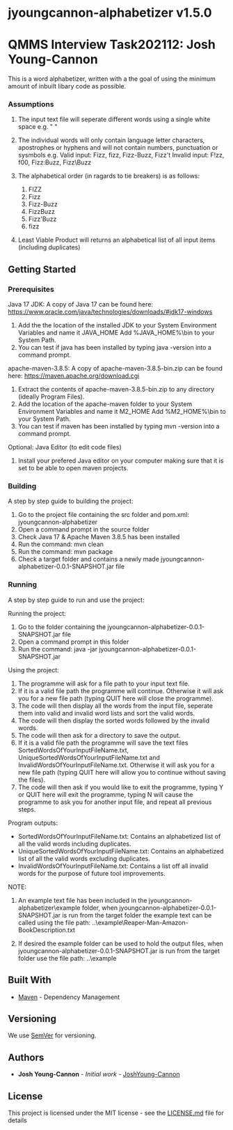 # jyoungcannon-alphabetizer v1.5.0

# QMMS Interview Task202112: Josh Young-Cannon

This is a word alphabetizer, written with a the goal of using the minimum amount of inbuilt libary code as possible.

### Assumptions
1. The input text file will seperate different words using a single white space e.g. " "

2. The individual words will only contain language letter characters, apostrophes or hyphens and will not contain numbers, punctuation or sysmbols
   e.g. Valid input: Fizz, fizz, Fizz-Buzz, Fizz't
        Invalid input: F!zz, f00, Fizz:Buzz, Fizz\Buzz

3. The alphabetical order (in ragards to tie breakers) is as follows:
   1. FIZZ
   2. Fizz
   3. Fizz-Buzz
   4. FizzBuzz
   5. Fizz'Buzz
   6. fizz

4. Least Viable Product will returns an alphabetical list of all input items (including duplicates)

## Getting Started

### Prerequisites

Java 17 JDK:
A copy of Java 17 can be found here: https://www.oracle.com/java/technologies/downloads/#jdk17-windows

1. Add the the location of the installed JDK to your System Environment Variables and name it JAVA_HOME Add %JAVA_HOME%\bin to your System Path.
2. You can test if java has been installed by typing java -version into a command prompt.

apache-maven-3.8.5:
A copy of apache-maven-3.8.5-bin.zip can be found here: https://maven.apache.org/download.cgi

1. Extract the contents of apache-maven-3.8.5-bin.zip to any directory (ideally Program Files).
2. Add the location of the apache-maven folder to your System Environment Variables and name it M2_HOME Add %M2_HOME%\bin to your System Path.
3. You can test if maven has been installed by typing mvn -version into a command prompt.

Optional: Java Editor (to edit code files)

1. Install your prefered Java editor on your computer making sure that it is set to be able to open maven projects.

### Building

A step by step guide to building the project:

1. Go to the project file containing the src folder and pom.xml: jyoungcannon-alphabetizer
2. Open a command prompt in the source folder
3. Check Java 17 & Apache Maven 3.8.5 has been installed
4. Run the command: mvn clean
5. Run the command: mvn package
6. Check a target folder and contains a newly made jyoungcannon-alphabetizer-0.0.1-SNAPSHOT.jar file

### Running

A step by step guide to run and use the project:

Running the project:
1. Go to the folder containing the jyoungcannon-alphabetizer-0.0.1-SNAPSHOT.jar file
2. Open a command prompt in this folder
3. Run the command: java -jar jyoungcannon-alphabetizer-0.0.1-SNAPSHOT.jar

Using the project:
1. The programme will ask for a file path to your input text file.
2. If it is a valid file path the programme will continue.
   Otherwise it will ask you for a new file path (typing QUIT here will close the programme).
3. The code will then display all the words from the input file, seperate them into valid and invalid word lists and sort the valid words.
4. The code will then display the sorted words followed by the invalid words.
5. The code will then ask for a directory to save the output.
6. If it is a valid file path the programme will save the text files SortedWordsOfYourInputFileName.txt, UniqueSortedWordsOfYourInputFileName.txt and InvalidWordsOfYourInputFileName.txt. 
   Otherwise it will ask you for a new file path (typing QUIT here will allow you to continue without saving the files).
7. The code will then ask if you would like to exit the programme, typing Y or QUIT here will exit the programme, typing N will cause the programme to ask you for another input file, and repeat all previous steps.

Program outputs:
- SortedWordsOfYourInputFileName.txt: Contains an alphabetized list of all the valid words including duplicates.
- UniqueSortedWordsOfYourInputFileName.txt: Contains an alphabetized list of all the valid words excluding duplicates.
- InvalidWordsOfYourInputFileName.txt: Contains a list off all invalid words for the purpose of future tool improvements.

NOTE: 
1. An example text file has been included in the jyoungcannon-alphabetizer\example folder, when jyoungcannon-alphabetizer-0.0.1-SNAPSHOT.jar is run from the target folder the example text can be called using the file path:
..\example\Reaper-Man-Amazon-BookDescription.txt

2. If desired the example folder can be used to hold the output files, when jyoungcannon-alphabetizer-0.0.1-SNAPSHOT.jar is run from the target folder use the file path: 
..\example

## Built With

* [Maven](https://maven.apache.org/) - Dependency Management

## Versioning
We use [SemVer](http://semver.org/) for versioning.

## Authors

* **Josh Young-Cannon** - *Initial work* - [JoshYoung-Cannon](https://github.com/JoshYoung-Cannon)

## License

This project is licensed under the MIT license - see the [LICENSE.md](LICENSE.md) file for details 
